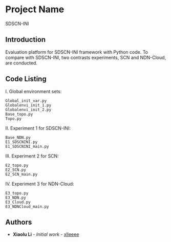 # Project Name

SDSCN-INI

## Introduction

Evaluation platform for SDSCN-INI framework with Python code.
To compare with SDSCN-INI, two contrasts experiments, SCN and NDN-Cloud, are conducted.

## Code Listing

I. Global environment sets:
```
Global_init_var.py
Globalenvi_init_1.py
Globalenvi_init_2.py
Base_topo.py
Topo.py
```
II. Experiment 1 for SDSCN-INI:
```
Base_NDN.py
E1_SDSCNINI.py
E1_SDSCNINI_main.py
```  
III. Experiment 2 for SCN:
```
E2_topo.py
E2_SCN.py
E2_SCN_main.py
```
IV. Experiment 3 for NDN-Cloud:
```
E3_topo.py
E3_NDN.py
E3_Cloud.py
E3_NDNCloud_main.py
```

## Authors

* **Xiaolu Li** - *Initial work* - [xlleeee](https://github.com/xlleeee)
